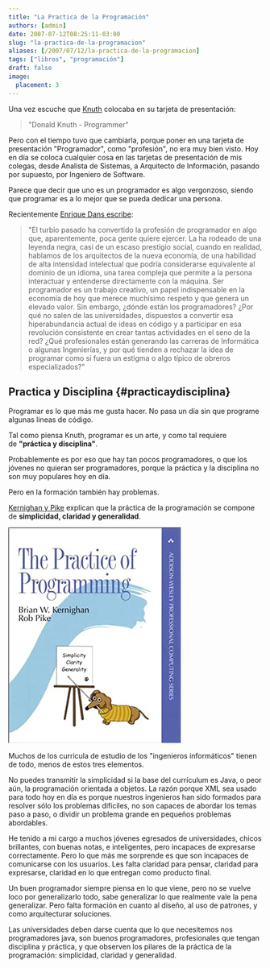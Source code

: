 ```yaml
---
title: "La Practica de la Programación"
authors: [admin]
date: 2007-07-12T08:25:11-03:00
slug: "la-practica-de-la-programacion"
aliases: [/2007/07/12/la-practica-de-la-programacion]
tags: ["libros", "programación"]
draft: false
image:
  placement: 3
---
```

Una vez escuche que [Knuth](/2006/09/knuth_responde_a_todas_las_preguntas.html)
colocaba en su tarjeta de presentación:

> "Donald Knuth - Programmer"

Pero con el tiempo tuvo que cambiarla, porque poner en una tarjeta de
presentación "Programador", como "profesión", no era muy bien visto.
Hoy en día se coloca cualquier cosa en las tarjetas de presentación de
mis colegas, desde Analista de Sistemas, a Arquitecto de Información,
pasando por supuesto, por Ingeniero de Software.

Parece que decir que uno es un programador es algo vergonzoso, siendo
que programar es a lo mejor que se pueda dedicar una persona.

Recientemente [Enrique Dans escribe](http://www.libertaddigital.com/opiniones/opinion_38393.html):

> "El turbio pasado ha convertido la profesión de programador en algo
> que, aparentemente, poca gente quiere ejercer. La ha rodeado de una
> leyenda negra, casi de un escaso prestigio social, cuando en realidad,
> hablamos de los arquitectos de la nueva economía, de una habilidad de
> alta intensidad intelectual que podría considerarse equivalente al
> dominio de un idioma, una tarea compleja que permite a la persona
> interactuar y entenderse directamente con la máquina. Ser programador
> es un trabajo creativo, un papel indispensable en la economía de hoy
> que merece muchísimo respeto y que genera un elevado valor. Sin
> embargo, ¿dónde están los programadores? ¿Por qué no salen de las
> universidades, dispuestos a convertir esa hiperabundancia actual de
> ideas en código y a participar en esa revolución consistente en crear
> tantas actividades en el seno de la red? ¿Qué profesionales están
> generando las carreras de Informática o algunas Ingenierías, y por qué
> tienden a rechazar la idea de programar como si fuera un estigma o
> algo típico de obreros especializados?"

Practica y Disciplina {#practicaydisciplina}
---------------------

Programar es lo que más me gusta hacer. No pasa un día sin que programe
algunas lineas de código.

Tal como piensa Knuth, programar es un arte, y como tal requiere
de **"práctica y disciplina"**.

Probablemente es por eso que hay tan pocos programadores, o que los
jóvenes no quieran ser programadores, porque la práctica y la disciplina
no son muy populares hoy en día.

Pero en la formación también hay problemas.

[Kernighan y Pike](http://cm.bell-labs.com/cm/cs/tpop/index.html) explican que la
práctica de la programación se compone de **simplicidad, claridad y
generalidad**.

[![](practica_de_la_programacion.jpg)](https://amzn.to/2ULmx5V)

Muchos de los curricula de estudio de los "ingenieros informáticos"
tienen de todo, menos de estos tres elementos.

No puedes transmitir la simplicidad si la base del currículum es Java, o
peor aún, la programación orientada a objetos. La razón porque XML sea
usado para todo hoy en día es porque nuestros ingenieros han sido
formados para resolver sólo los problemas dificiles, no son capaces de
abordar los temas paso a paso, o dividir un problema grande en pequeños
problemas abordables.

He tenido a mi cargo a muchos jóvenes egresados de universidades, chicos
brillantes, con buenas notas, e inteligentes, pero incapaces de
expresarse correctamente. Pero lo que más me sorprende es que son
incapaces de comunicarse con los usuarios. Les falta claridad para
pensar, claridad para expresarse, claridad en lo que entregan como
producto final.

Un buen programador siempre piensa en lo que viene, pero no se vuelve
loco por generalizarlo todo, sabe generalizar lo que realmente vale la
pena generalizar. Pero falta formación en cuanto al diseño, al uso de
patrones, y como arquitecturar soluciones.

Las universidades deben darse cuenta que lo que necesitemos nos
programadores java, son buenos programadores, profesionales que tengan
disciplina y práctica, y que observen los pilares de la práctica de la
programación: simplicidad, claridad y generalidad.
